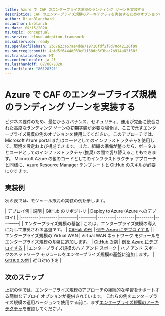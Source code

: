 ```yaml
---
title: Azure で CAF のエンタープライズ規模のランディング ゾーンを実装する
description: CAF のエンタープライズ規模のアーキテクチャを実装するためのオプションを確認します。
author: BrianBlanchard
ms.author: brblanch
ms.date: 06/15/2020
ms.topic: conceptual
ms.service: cloud-adoption-framework
ms.subservice: ready
ms.openlocfilehash: 2b17a23a67ae4dde719710fdf2f7d70c42126f99
ms.sourcegitcommit: 4bbd5f6444d033ef1f38dc6f3bad7b914a82f68f
ms.translationtype: HT
ms.contentlocale: ja-JP
ms.lasthandoff: 07/08/2020
ms.locfileid: "86128320"
---
```

# <a name="implement-caf-enterprise-scale-landing-zones-in-azure"></a>Azure で CAF のエンタープライズ規模のランディング ゾーンを実装する

ビジネス要件のため、最初からガバナンス、セキュリティ、運用が完全に統合された高度なランディング ゾーンの初期実装が必要な場合は、ここで示すエンタープライズ規模の例のオプションを使用してください。 このアプローチでは、Microsoft Azure portal またはコードとしてのインフラストラクチャを使用して、環境を設定および構成できます。 また、組織の準備が整ったら、ポータルとコードとしてのインフラストラクチャ (推奨) の間で切り替えることもできます。 Microsoft Azure の他のコードとしてのインフラストラクチャ アプローチと同様に、Azure Resource Manager テンプレートと GitHub のスキルが必要になります。

## <a name="example-implementation"></a>実装例

次の表では、モジュール形式の実装の例を示します。

| デプロイ例  | 説明  | GitHub のリポジトリ | Deploy to Azure (Azure へのデプロイ) |
|---------|---------|---------|---------|---------|---------|---------|---------|
| エンタープライズ規模の基盤 | これは、エンタープライズ規模の導入に対して推奨される基盤です。 | [GitHub の例](https://github.com/Azure/Enterprise-Scale/blob/main/docs/reference/wingtip/README.md) | [例を Azure にデプロイする](https://ms.portal.azure.com/?feature.customportal=false#create/Microsoft.Template/uri/https%3A%2F%2Fraw.githubusercontent.com%2FAzure%2FAzOps%2Fmain%2Ftemplate%2Fux-foundation.json) |
| エンタープライズ規模の Virtual WAN | Virtual WAN ネットワーク モジュールをエンタープライズ規模の基盤に追加します。 | [GitHub の例](https://github.com/Azure/Enterprise-Scale/blob/main/docs/reference/contoso/Readme.md) | [例を Azure にデプロイする](https://ms.portal.azure.com/?feature.customportal=false#create/Microsoft.Template/uri/https%3A%2F%2Fraw.githubusercontent.com%2FAzure%2FAzOps%2Fmain%2Ftemplate%2Fux-vwan.json) |
| エンタープライズ規模のハブ アンド スポーク | ハブ アンド スポークのネットワーク モジュールをエンタープライズ規模の基盤に追加します。 | [GitHub の例](https://github.com/Azure/Enterprise-Scale/blob/main/docs/reference/adventureworks/README.md) | <!-- [Deploy example to Azure](https://portal.azure.com/#create/Microsoft.Template/uri/https%3A%2F%2Fraw.githubusercontent.com%2Fkrnese%2FAzureDeploy%2Fmaint%2FARM%2Fdeployments%2Fe2e.json) --> 近日対応予定 |

## <a name="next-steps"></a>次のステップ

上記の例では、エンタープライズ規模のアプローチの継続的な学習をサポートする簡単なデプロイ オプションが提供されています。 これらの例をエンタープライズ規模の運用バージョンで使用する前に、まず[エンタープライズ規模のアーキテクチャ](./architecture.md)を確認してください。
